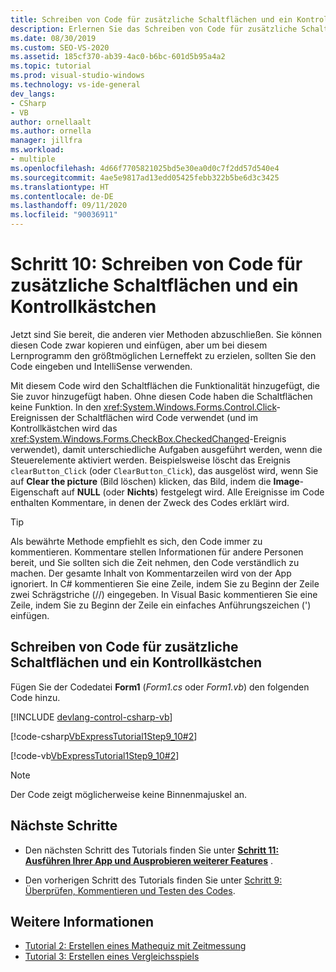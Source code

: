 ```yaml
---
title: Schreiben von Code für zusätzliche Schaltflächen und ein Kontrollkästchen
description: Erlernen Sie das Schreiben von Code für zusätzliche Schaltflächen und ein Kontrollkästchen im Tutorial zum Erstellen eines Bildanzeigeprogramms.
ms.date: 08/30/2019
ms.custom: SEO-VS-2020
ms.assetid: 185cf370-ab39-4ac0-b6bc-601d5b95a4a2
ms.topic: tutorial
ms.prod: visual-studio-windows
ms.technology: vs-ide-general
dev_langs:
- CSharp
- VB
author: ornellaalt
ms.author: ornella
manager: jillfra
ms.workload:
- multiple
ms.openlocfilehash: 4d66f7705821025bd5e30ea0d0c7f2dd57d540e4
ms.sourcegitcommit: 4ae5e9817ad13edd05425febb322b5be6d3c3425
ms.translationtype: HT
ms.contentlocale: de-DE
ms.lasthandoff: 09/11/2020
ms.locfileid: "90036911"
---
```

# <a name="step-10-write-code-for-additional-buttons-and-a-check-box"></a>Schritt 10: Schreiben von Code für zusätzliche Schaltflächen und ein Kontrollkästchen

Jetzt sind Sie bereit, die anderen vier Methoden abzuschließen. Sie können diesen Code zwar kopieren und einfügen, aber um bei diesem Lernprogramm den größtmöglichen Lerneffekt zu erzielen, sollten Sie den Code eingeben und IntelliSense verwenden.

Mit diesem Code wird den Schaltflächen die Funktionalität hinzugefügt, die Sie zuvor hinzugefügt haben. Ohne diesen Code haben die Schaltflächen keine Funktion. In den <xref:System.Windows.Forms.Control.Click>-Ereignissen der Schaltflächen wird Code verwendet (und im Kontrollkästchen wird das <xref:System.Windows.Forms.CheckBox.CheckedChanged>-Ereignis verwendet), damit unterschiedliche Aufgaben ausgeführt werden, wenn die Steuerelemente aktiviert werden. Beispielsweise löscht das Ereignis `clearButton_Click` (oder `ClearButton_Click`), das ausgelöst wird, wenn Sie auf **Clear the picture** (Bild löschen) klicken, das Bild, indem die **Image**-Eigenschaft auf **NULL** (oder **Nichts**) festgelegt wird. Alle Ereignisse im Code enthalten Kommentare, in denen der Zweck des Codes erklärt wird.

> [!TIP]
> Als bewährte Methode empfiehlt es sich, den Code immer zu kommentieren. Kommentare stellen Informationen für andere Personen bereit, und Sie sollten sich die Zeit nehmen, den Code verständlich zu machen. Der gesamte Inhalt von Kommentarzeilen wird von der App ignoriert. In C# kommentieren Sie eine Zeile, indem Sie zu Beginn der Zeile zwei Schrägstriche (//) eingegeben. In Visual Basic kommentieren Sie eine Zeile, indem Sie zu Beginn der Zeile ein einfaches Anführungszeichen (') einfügen.

## <a name="how-to-write-code-for-additional-buttons-and-a-check-box"></a>Schreiben von Code für zusätzliche Schaltflächen und ein Kontrollkästchen

Fügen Sie der Codedatei **Form1** (*Form1.cs* oder *Form1.vb*) den folgenden Code hinzu.

  [!INCLUDE [devlang-control-csharp-vb](./includes/devlang-control-csharp-vb.md)]

  [!code-csharp[VbExpressTutorial1Step9_10#2](../ide/codesnippet/CSharp/step-10-write-code-for-additional-buttons-and-a-check-box_1.cs)]

  [!code-vb[VbExpressTutorial1Step9_10#2](../ide/codesnippet/VisualBasic/step-10-write-code-for-additional-buttons-and-a-check-box_1.vb)]

> [!NOTE]
> Der Code zeigt möglicherweise keine Binnenmajuskel an.

## <a name="next-steps"></a>Nächste Schritte

* Den nächsten Schritt des Tutorials finden Sie unter **[Schritt 11: Ausführen Ihrer App und Ausprobieren weiterer Features](../ide/step-11-run-your-program-and-try-other-features.md)** .

* Den vorherigen Schritt des Tutorials finden Sie unter [Schritt 9: Überprüfen, Kommentieren und Testen des Codes](../ide/step-9-review-comment-and-test-your-code.md).

## <a name="see-also"></a>Weitere Informationen

* [Tutorial 2: Erstellen eines Mathequiz mit Zeitmessung](tutorial-2-create-a-timed-math-quiz.md)
* [Tutorial 3: Erstellen eines Vergleichsspiels](tutorial-3-create-a-matching-game.md)
